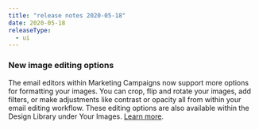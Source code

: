 ```yaml
---
title: "release notes 2020-05-18"
date: 2020-05-18
releaseType:
  - ui
---
```


### New image editing options

The email editors within Marketing Campaigns now support more options for formatting your images. You can crop, flip and rotate your images, add filters, or make adjustments like contrast or opacity all from within your email editing workflow. These editing options are also available within the Design Library under Your Images. [Learn more]({{root_url}}/ui/sending-email/image-editor/).
